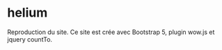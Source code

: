 # helium
Reproduction du site. Ce site est crée avec Bootstrap 5, plugin wow.js et jquery countTo.
<br>
 
